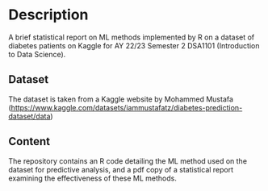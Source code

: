 # Description
A brief statistical report on ML methods implemented by R on a dataset of diabetes patients on Kaggle for AY 22/23 Semester 2 DSA1101 (Introduction to Data Science).

## Dataset
The dataset is taken from a Kaggle website by Mohammed Mustafa (https://www.kaggle.com/datasets/iammustafatz/diabetes-prediction-dataset/data)

## Content
The repository contains an R code detailing the ML method used on the dataset for predictive analysis, and a pdf copy of a statistical report examining the effectiveness of these ML methods.
